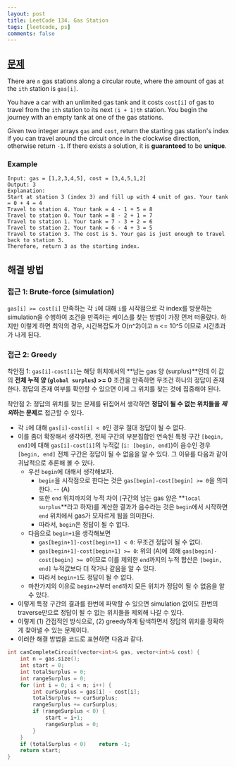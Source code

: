 ```yaml
---
layout: post
title: LeetCode 134. Gas Station
tags: [leetcode, ps]
comments: false
---
```


## [문제](https://leetcode.com/problems/gas-station/)

There are `n` gas stations along a circular route, where the amount of gas at the `ith` station is `gas[i]`.

You have a car with an unlimited gas tank and it costs `cost[i]` of gas to travel from the `ith` station to its next `(i + 1)th` station. You begin the journey with an empty tank at one of the gas stations.

Given two integer arrays `gas` and `cost`, return the starting gas station's index if you can travel around the circuit once in the clockwise direction, otherwise return `-1`. If there exists a solution, it is **guaranteed** to be **unique**.

### Example
```
Input: gas = [1,2,3,4,5], cost = [3,4,5,1,2]
Output: 3
Explanation:
Start at station 3 (index 3) and fill up with 4 unit of gas. Your tank = 0 + 4 = 4
Travel to station 4. Your tank = 4 - 1 + 5 = 8
Travel to station 0. Your tank = 8 - 2 + 1 = 7
Travel to station 1. Your tank = 7 - 3 + 2 = 6
Travel to station 2. Your tank = 6 - 4 + 3 = 5
Travel to station 3. The cost is 5. Your gas is just enough to travel back to station 3.
Therefore, return 3 as the starting index.
```

## 해결 방법
### 접근 1: Brute-force (simulation)
`gas[i] >= cost[i]` 만족하는 각 `i`에 대해 `i`를 시작점으로 각 index를 방문하는 simulation을 수행하여 조건을 만족하는 케이스를 찾는 방법이 가장 먼저 떠올랐다. 
하지만 이렇게 하면 최악의 경우, 시간복잡도가 O(n^2)이고 n <= 10^5 이므로 시간초과가 나게 된다.

### 접근 2: Greedy
착안점 1: `gas[i]-cost[i]`는 해당 위치에서의 **남는 gas 양 (surplus)**인데 이 값의 **전체 누적 양 (`global surplus`) >= 0** 조건을 만족하면 무조건 하나의 정답이 존재한다. 정답의 존재 여부를 확인할 수 있으면 이제 그 위치를 찾는 것에 집중해야 된다. 

착안점 2: 정답의 위치를 찾는 문제를 뒤집어서 생각하면 **정답이 될 수 없는 위치들을 *제외*하는 문제**로 접근할 수 있다. 

- 각 `i`에 대해 `gas[i]-cost[i] < 0`인 경우 절대 정답이 될 수 없다. 
- 이를 좀더 확장해서 생각하면, 전체 구간의 부분집합인 연속된 특정 구간 `[begin, end]`에 대해 `gas[i]-cost[i]`의 누적값 (`i: [begin, end]`)이 음수인 경우 `[begin, end]` 전체 구간은 정답이 될 수 없음을 알 수 있다. 그 이유를 다음과 같이 귀납적으로 추론해 볼 수 있다. 
  - 우선 `begin`에 대해서 생각해보자. 
    - `begin`을 시작점으로 한다는 것은 `gas[begin]-cost[begin] >= 0`을 의미한다. -- (A) 
    - 또한 `end` 위치까지의 누적 차이 (구간의 남는 gas 양은 **`local surplus`**라고 하자)를 계산한 결과가 음수라는 것은 `begin`에서 시작하면 `end` 위치에서 gas가 모자르게 됨을 의미한다. 
    - 따라서, `begin`은 정답이 될 수 없다. 
  - 다음으로 `begin+1`을 생각해보면 
    - `gas[begin+1]-cost[begin+1] < 0`: 무조건 정답이 될 수 없다.
    - `gas[begin+1]-cost[begin+1] >= 0`: 위의 (A)에 의해 `gas[begin]-cost[begin] >= 0`이므로 이를 제외한 `end`까지의 누적 합산은 `[begin, end]` 누적값보다 더 작거나 같음을 알 수 있다. 
    - 따라서 `begin+1`도 정답이 될 수 없다.
  - 마찬가지의 이유로 `begin+2`부터 `end`까지 모든 위치가 정답이 될 수 없음을 알 수 있다. 
- 이렇게 특정 구간의 결과를 한번에 파악할 수 있으면 simulation 없이도 한번의 traverse만으로 정답이 될 수 없는 위치들을 제외해 나갈 수 있다. 
- 이렇게 (1) 간접적인 방식으로, (2) greedy하게 탐색하면서 정답의 위치를 정확하게 찾아낼 수 있는 문제이다. 
- 이러한 해결 방법을 코드로 표현하면 다음과 같다. 

```cpp
int canCompleteCircuit(vector<int>& gas, vector<int>& cost) {
    int n = gas.size();
    int start = 0;
    int totalSurplus = 0;
    int rangeSurplus = 0;
    for (int i = 0; i < n; i++) {
        int curSurplus = gas[i] - cost[i];
        totalSurplus += curSurplus;
        rangeSurplus += curSurplus;
        if (rangeSurplus < 0) {
            start = i+1;
            rangeSurplus = 0;
        }
    }
    if (totalSurplus < 0)    return -1;
    return start;
}
```